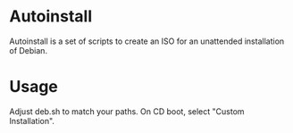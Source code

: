 Autoinstall
===========
Autoinstall is a set of scripts to create an ISO for an unattended installation of Debian.

Usage
=====
Adjust deb.sh to match your paths.
On CD boot, select "Custom Installation".

